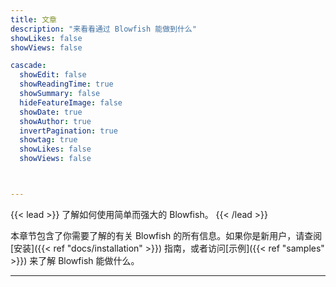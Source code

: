 ```yaml
---
title: 文章
description: "来看看通过 Blowfish 能做到什么"
showLikes: false
showViews: false

cascade:
  showEdit: false
  showReadingTime: true
  showSummary: false
  hideFeatureImage: false
  showDate: true
  showAuthor: true
  invertPagination: true
  showtag: true
  showLikes: false
  showViews: false



---
```

{{< lead >}}
了解如何使用简单而强大的 Blowfish。
{{< /lead >}}

本章节包含了你需要了解的有关 Blowfish 的所有信息。如果你是新用户，请查阅[安装]({{< ref "docs/installation" >}}) 指南，或者访问[示例]({{< ref "samples" >}}) 来了解 Blowfish 能做什么。


---
